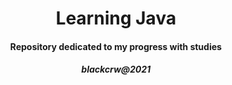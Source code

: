 <h1 align="center">Learning Java</h1>
<h4 align="center">Repository dedicated to my progress with studies</h4>

<h5 align="center">blackcrw@2021</h5>
